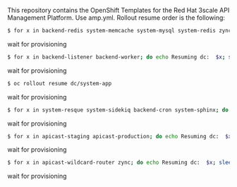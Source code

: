 
This repository contains the OpenShift Templates for the Red Hat 3scale API Management Platform.
Use amp.yml. Rollout resume order is the following:
```sh
$ for x in backend-redis system-memcache system-mysql system-redis zync-database; do echo Resuming dc:  $x; sleep 2; oc rollout resume dc/$x; done
```
wait for provisioning
```sh
$ for x in backend-listener backend-worker; do echo Resuming dc:  $x; sleep 2; oc rollout resume dc/$x; done
```
wait for provisioning
```sh
$ oc rollout resume dc/system-app
```
wait for provisioning
```sh
$ for x in system-resque system-sidekiq backend-cron system-sphinx; do echo Resuming dc:  $x; sleep 2; oc rollout resume dc/$x; done
```
wait for provisioning
```sh
$ for x in apicast-staging apicast-production; do echo Resuming dc:  $x; sleep 2; oc rollout resume dc/$x; donedc/$x; done
```
wait for provisioning
```sh
$ for x in apicast-wildcard-router zync; do echo Resuming dc:  $x; sleep 2; oc rollout resume dc/$x; done
```
wait for provisioning
